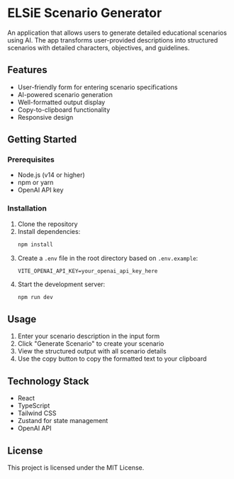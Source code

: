 # ELSiE Scenario Generator

An application that allows users to generate detailed educational scenarios using AI. The app transforms user-provided descriptions into structured scenarios with detailed characters, objectives, and guidelines.

## Features

- User-friendly form for entering scenario specifications
- AI-powered scenario generation
- Well-formatted output display
- Copy-to-clipboard functionality
- Responsive design

## Getting Started

### Prerequisites

- Node.js (v14 or higher)
- npm or yarn
- OpenAI API key

### Installation

1. Clone the repository
2. Install dependencies:
   ```bash
   npm install
   ```
3. Create a `.env` file in the root directory based on `.env.example`:
   ```
   VITE_OPENAI_API_KEY=your_openai_api_key_here
   ```
4. Start the development server:
   ```bash
   npm run dev
   ```

## Usage

1. Enter your scenario description in the input form
2. Click "Generate Scenario" to create your scenario
3. View the structured output with all scenario details
4. Use the copy button to copy the formatted text to your clipboard

## Technology Stack

- React
- TypeScript
- Tailwind CSS
- Zustand for state management
- OpenAI API

## License

This project is licensed under the MIT License.